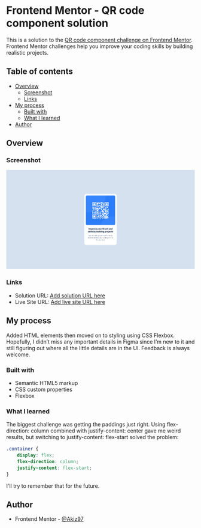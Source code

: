 # Frontend Mentor - QR code component solution

This is a solution to the [QR code component challenge on Frontend Mentor](https://www.frontendmentor.io/challenges/qr-code-component-iux_sIO_H). Frontend Mentor challenges help you improve your coding skills by building realistic projects. 

## Table of contents

- [Overview](#overview)
  - [Screenshot](#screenshot)
  - [Links](#links)
- [My process](#my-process)
  - [Built with](#built-with)
  - [What I learned](#what-i-learned)
- [Author](#author)

## Overview

### Screenshot

![](./screenshot.png)

### Links

- Solution URL: [Add solution URL here](https://your-solution-url.com)
- Live Site URL: [Add live site URL here](https://your-live-site-url.com)

## My process

Added HTML elements then moved on to styling using CSS Flexbox. Hopefully, I didn’t miss any important details in Figma since I’m new to it and still figuring out where all the little details are in the UI. Feedback is always welcome.

### Built with

- Semantic HTML5 markup
- CSS custom properties
- Flexbox

### What I learned

The biggest challenge was getting the paddings just right. Using flex-direction: column combined with justify-content: center gave me weird results, but switching to justify-content: flex-start solved the problem:

```css
.container {
    display: flex;
    flex-direction: column;
    justify-content: flex-start;
}
```
I'll try to remember that for the future.

## Author

- Frontend Mentor - [@Akiz97](https://www.frontendmentor.io/profile/Akiz97)